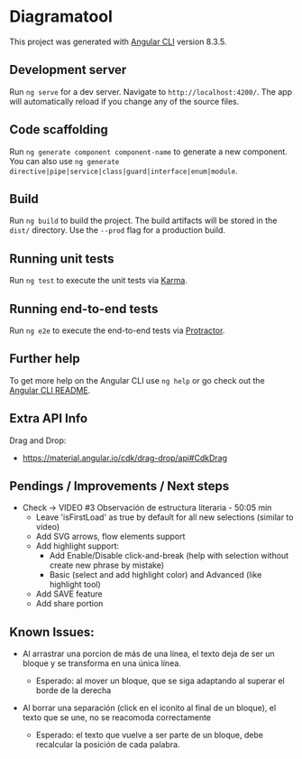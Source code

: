 # Diagramatool

This project was generated with [Angular CLI](https://github.com/angular/angular-cli) version 8.3.5.

## Development server

Run `ng serve` for a dev server. Navigate to `http://localhost:4200/`. The app will automatically reload if you change any of the source files.

## Code scaffolding

Run `ng generate component component-name` to generate a new component. You can also use `ng generate directive|pipe|service|class|guard|interface|enum|module`.

## Build

Run `ng build` to build the project. The build artifacts will be stored in the `dist/` directory. Use the `--prod` flag for a production build.

## Running unit tests

Run `ng test` to execute the unit tests via [Karma](https://karma-runner.github.io).

## Running end-to-end tests

Run `ng e2e` to execute the end-to-end tests via [Protractor](http://www.protractortest.org/).

## Further help

To get more help on the Angular CLI use `ng help` or go check out the [Angular CLI README](https://github.com/angular/angular-cli/blob/master/README.md).

## Extra API Info
Drag and Drop:
  - https://material.angular.io/cdk/drag-drop/api#CdkDrag

## Pendings / Improvements / Next steps
  - Check -> VIDEO #3 Observación de estructura literaria - 50:05 min
    - Leave 'isFirstLoad' as true by default for all new selections (similar to video)
    - Add SVG arrows, flow elements support
    - Add highlight support:
      - Add Enable/Disable click-and-break (help with selection without create new phrase by mistake)
      - Basic (select and add highlight color) and Advanced (like highlight tool)
    - Add SAVE feature
    - Add share portion


## Known Issues:
  - Al arrastrar una porcion de más de una línea, el texto deja de ser un bloque y se transforma en una única línea.
      - Esperado: al mover un bloque, que se siga adaptando al superar el borde de la derecha

  - Al borrar una separación (click en el iconito al final de un bloque), el texto que se une, no se reacomoda 
    correctamente
      - Esperado: el texto que vuelve a ser parte de un bloque, debe recalcular la posición de cada palabra.

